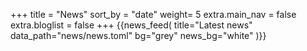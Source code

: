 +++
title = "News"
sort_by = "date"
weight= 5
extra.main_nav = false
extra.bloglist = false
+++
{{news_feed(
title="Latest news"
   data_path="news/news.toml"
    bg="grey"
    news_bg="white"
)}}